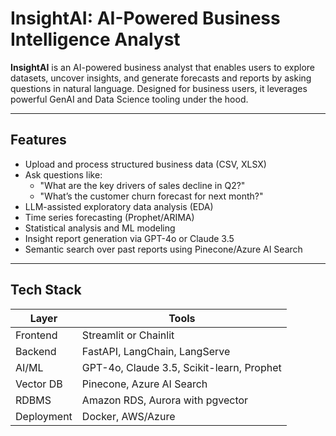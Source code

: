 # InsightAI: AI-Powered Business Intelligence Analyst

**InsightAI** is an AI-powered business analyst that enables users to explore datasets, uncover insights, and generate forecasts and reports by asking questions in natural language. Designed for business users, it leverages powerful GenAI and Data Science tooling under the hood.

---

## Features

- Upload and process structured business data (CSV, XLSX)
- Ask questions like:
    - "What are the key drivers of sales decline in Q2?"
    - "What’s the customer churn forecast for next month?"
- LLM-assisted exploratory data analysis (EDA)
- Time series forecasting (Prophet/ARIMA)
- Statistical analysis and ML modeling
- Insight report generation via GPT-4o or Claude 3.5
- Semantic search over past reports using Pinecone/Azure AI Search

---

## Tech Stack

| Layer | Tools |
| --- | --- |
| Frontend | Streamlit or Chainlit |
| Backend | FastAPI, LangChain, LangServe |
| AI/ML | GPT-4o, Claude 3.5, Scikit-learn, Prophet |
| Vector DB | Pinecone, Azure AI Search |
| RDBMS | Amazon RDS, Aurora with pgvector |
| Deployment | Docker, AWS/Azure |
